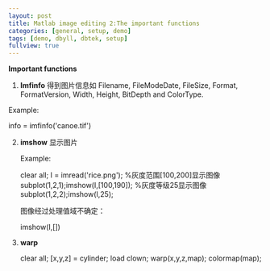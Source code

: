 ```yaml
---
layout: post
title: Matlab image editing 2:The important functions
categories: [general, setup, demo]
tags: [demo, dbyll, dbtek, setup]
fullview: true
---
```

**Important functions**

1. **Imfinfo** 得到图片信息如 Filename, FileModeDate, FileSize, Format, FormatVersion, Width, Height, BitDepth and ColorType.

  Example:

  info = imfinfo('canoe.tif')
  
2. **imshow** 显示图片

    Example:

    clear all;
    I = imread('rice.png');
    %灰度范围[100,200]显示图像
    subplot(1,2,1);imshow(I,[100,190]);
    %灰度等级25显示图像
    subplot(1,2,2);imshow(I,25);
  
    图像经过处理值域不确定：

    imshow(I,[])
    
3. **warp** 


    clear all;
    [x,y,z] = cylinder;
    load clown;
    warp(x,y,z,map);
    colormap(map);

